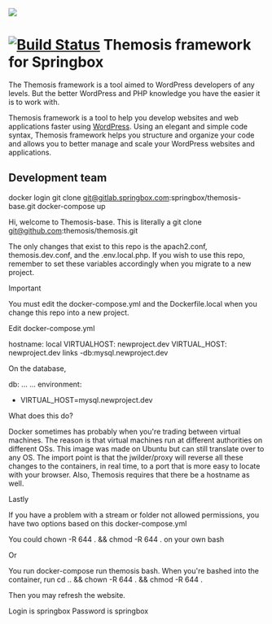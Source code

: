 <a href="http://drone.springbox.com/springbox/ncoa"><img src="http://drone.springbox.com/api/badges/springbox/ncoa/status.svg" /></a>

[![Build Status](http://drone.springbox.com/api/badges/springbox/ncoa/status.svg)](http://drone.springbox.com/springbox/ncoa)
Themosis framework for Springbox
=================================

The Themosis framework is a tool aimed to WordPress developers of any levels. But the better WordPress and PHP knowledge you have the easier it is to work with.

Themosis framework is a tool to help you develop websites and web applications faster using [WordPress](https://wordpress.org). Using an elegant and simple code syntax, Themosis framework helps you structure and organize your code and allows you to better manage and scale your WordPress websites and applications.

Development team
----------------


docker login
git clone git@gitlab.springbox.com:springbox/themosis-base.git
docker-compose up

Hi, welcome to Themosis-base. This is literally a git clone git@github.com:themosis/themosis.git



The only changes that exist to this repo is the apach2.conf, themosis.dev.conf, and the .env.local.php. If you wish to use this repo, remember to set these variables accordingly when you migrate to a new project.


Important

You must edit the docker-compose.yml and the Dockerfile.local when you change this repo into a new project.

Edit docker-compose.yml

hostname: local
VIRTUALHOST: newproject.dev
VIRTUAL_HOST: newproject.dev
links
  -db:mysql.newproject.dev




On the database,

db:
  ...
  ...
  environment:
  - VIRTUAL_HOST=mysql.newproject.dev




What does this do?

Docker sometimes has probably when you're trading between virtual machines. The reason is that virtual machines run at different authorities on different OSs. This image was made on Ubuntu but can still translate over to any OS.
The import point is that the jwilder/proxy will reverse all these changes to the containers, in real time, to a port that is more easy to locate with your browser. Also, Themosis requires that there be a hostname as well.

Lastly

If you have a problem with a stream or folder not allowed permissions, you have two options based on this docker-compose.yml 

You could chown -R 644 . && chmod -R 644 . on your own bash 

Or

You run docker-compose run themosis bash. When you're bashed into the container, run cd .. && chown -R 644 . && chmod -R 644 .

Then you may refresh the website.


Login is springbox
Password is springbox

